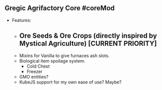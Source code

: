 ## Gregic Agrifactory Core #coreMod
- Features:
	- Ore Seeds & Ore Crops (directly inspired by Mystical Agriculture) \[CURRENT PRIORITY]
		- 
	- Mixins for Vanilla to give furnaces ash slots.
	- Biological item spoilage system.
		- Cold Chest
		- Freezer
	- GMO entities?
	- KubeJS support for my own ease of use? Maybe?